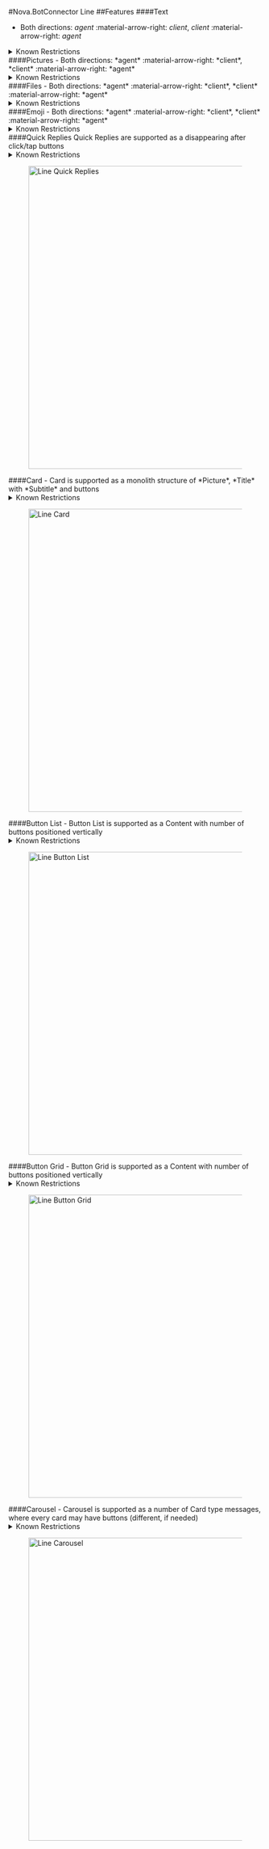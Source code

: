 #Nova.BotConnector Line
##Features
####Text
- Both directions: *agent* :material-arrow-right: *client*, *client* :material-arrow-right: *agent*

<details><summary>Known Restrictions</summary>
<p>
```
• Maximum character limit is 5000
```
</p>
</details>
####Pictures
- Both directions: *agent* :material-arrow-right: *client*, *client* :material-arrow-right: *agent*

<details><summary>Known Restrictions</summary>
<p>
```
• Formats: JPEG, PNG
• Maximum image size: no limit
• Maximum file size: 10MB
```
</p>
</details>
####Files
- Both directions: *agent* :material-arrow-right: *client*, *client* :material-arrow-right: *agent*

<details><summary>Known Restrictions</summary>
<p>
```
• File size up to 300MB
• There is a storage period of 30 days only for files larger than 50MB
• The total storage (Keep) limit is 1GB
• Most items can be saved in Keep for any length of time
• Maximum length of video: no limit
• Maximum video file size: 200MB (unofficially, can be up to 300MB, but only if there wont be API timeout)
```
</p>
</details>
####Emoji
- Both directions: *agent* :material-arrow-right: *client*, *client* :material-arrow-right: *agent*
<details><summary>Known Restrictions</summary>
<p>
```
• Maximum of 20 LINE emoji's
```
</p>
</details>
####Quick Replies
Quick Replies are supported as a disappearing after click/tap buttons
<details><summary>Known Restrictions</summary>
<p>
```
• Type: quickReply
• Maximum content length is 5000 characters
• Maximum 13 buttons
• Maximum label length is 20 characters
```
</p>
</details>
<figure> <img src="/novadocs/components/botconnector/examples/LineConnectorQuickReplies.png" title="Line Quick Replies" width="600" height"500"> </a> </figure>
####Card
- Card is supported as a monolith structure of *Picture*, *Title* with *Subtitle* and buttons
<details><summary>Known Restrictions</summary>
<p>
```
• Type buttons template
• Maximum label length is 20 characters
• Maximum title length is 40 characters
• Maximum subtitle length is 60 characters
```
</p>
</details>
<figure> <img src="/novadocs/components/botconnector/examples/LineConnectorCard.png" title="Line Card" width="600" height"500"> </a> </figure>
####Button List
- Button List is supported as a Content with number of buttons positioned vertically 
<details><summary>Known Restrictions</summary>
<p>
```
• Type Flex message
• Maximum label length is 20 characters
```
</p>
</details>
<figure> <img src="/novadocs/components/botconnector/examples/LineConnectorButtonlist.png" title="Line Button List" width="600" height"500"> </a> </figure>
####Button Grid
- Button Grid is supported as a Content with number of buttons positioned vertically 
<details><summary>Known Restrictions</summary>
<p>
```
• Type Flex message
• Maximum label length is 20 characters
```
</p>
</details>
<figure> <img src="/novadocs/components/botconnector/examples/LineConnectorButtongrid.png" title="Line Button Grid" width="600" height"500"> </a> </figure>
####Carousel
- Carousel is supported as a number of Card type messages, where every card may have buttons (different, if needed)
<details><summary>Known Restrictions</summary>
<p>
```
• Type: carousel template
• Maximum 10 cards
• Maximum label length is 20 characters
• Maximum title length is 40 characters
• Maximum subtitle length is 60 characters
• All messages in a carousel must have the same number of images, buttons, and fields
• Pictures are must be in JPEG or PNG image with a maximum width of 1024 pixels. The image URL maximum is 1,000 characters
```
</p>
</details>
<figure> <img src="/novadocs/components/botconnector/examples/LineConnectorCarousel.png" title="Line Carousel" width="600" height"500"> </a> </figure>